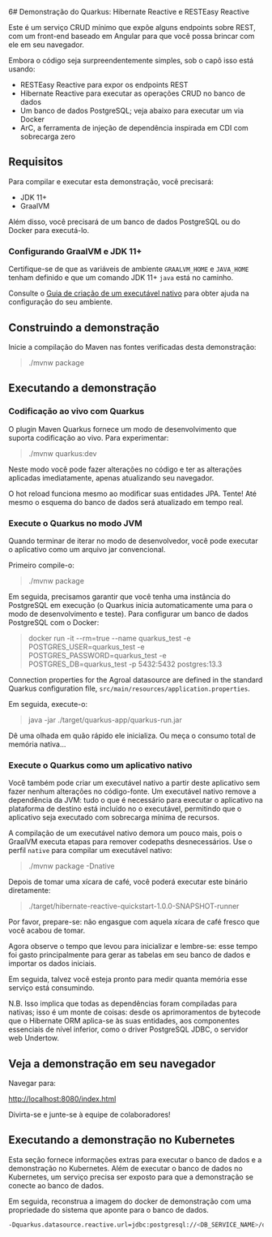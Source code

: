 6# Demonstração do Quarkus: Hibernate Reactive e RESTEasy Reactive

Este é um serviço CRUD mínimo que expõe alguns endpoints sobre REST, 
com um front-end baseado em Angular para que você possa brincar com ele em seu navegador.

Embora o código seja surpreendentemente simples, sob o capô isso está usando:
 - RESTEasy Reactive para expor os endpoints REST
  - Hibernate Reactive para executar as operações CRUD no banco de dados
  - Um banco de dados PostgreSQL; veja abaixo para executar um via Docker
  - ArC, a ferramenta de injeção de dependência inspirada em CDI com sobrecarga zero

## Requisitos

Para compilar e executar esta demonstração, você precisará:

- JDK 11+
- GraalVM

Além disso, você precisará de um banco de dados PostgreSQL ou do Docker para executá-lo.

### Configurando GraalVM e JDK 11+

Certifique-se de que as variáveis de ambiente `GRAALVM_HOME` e `JAVA_HOME` tenham
definido e que um comando JDK 11+ `java` está no caminho.

Consulte o [Guia de criação de um executável nativo](https://quarkus.io/guides/building-native-image)
para obter ajuda na configuração do seu ambiente.

## Construindo a demonstração

Inicie a compilação do Maven nas fontes verificadas desta demonstração:

> ./mvnw package

## Executando a demonstração

### Codificação ao vivo com Quarkus

O plugin Maven Quarkus fornece um modo de desenvolvimento que suporta
codificação ao vivo. Para experimentar:

> ./mvnw quarkus:dev

Neste modo você pode fazer alterações no código e ter as alterações aplicadas imediatamente, apenas atualizando seu navegador.

O hot reload funciona mesmo ao modificar suas entidades JPA.
Tente! Até mesmo o esquema do banco de dados será atualizado em tempo real.

### Execute o Quarkus no modo JVM

Quando terminar de iterar no modo de desenvolvedor, você pode executar o aplicativo como um
arquivo jar convencional.

Primeiro compile-o:

> ./mvnw package

Em seguida, precisamos garantir que você tenha uma instância do PostgreSQL em execução (o Quarkus inicia automaticamente uma para o modo de desenvolvimento e teste). Para configurar um banco de dados PostgreSQL com o Docker:

> docker run -it --rm=true --name quarkus_test -e POSTGRES_USER=quarkus_test -e POSTGRES_PASSWORD=quarkus_test -e POSTGRES_DB=quarkus_test -p 5432:5432 postgres:13.3

Connection properties for the Agroal datasource are defined in the standard Quarkus configuration file,
`src/main/resources/application.properties`.

Em seguida, execute-o:

> java -jar ./target/quarkus-app/quarkus-run.jar

Dê uma olhada em quão rápido ele inicializa.
Ou meça o consumo total de memória nativa...

### Execute o Quarkus como um aplicativo nativo

Você também pode criar um executável nativo a partir deste aplicativo sem fazer nenhum
alterações no código-fonte. Um executável nativo remove a dependência da JVM:
tudo o que é necessário para executar o aplicativo na plataforma de destino está incluído no
o executável, permitindo que o aplicativo seja executado com sobrecarga mínima de recursos.

A compilação de um executável nativo demora um pouco mais, pois o GraalVM executa
etapas para remover codepaths desnecessários. Use o perfil `native` para compilar um
executável nativo:

> ./mvnw package -Dnative

Depois de tomar uma xícara de café, você poderá executar este binário diretamente:

> ./target/hibernate-reactive-quickstart-1.0.0-SNAPSHOT-runner

Por favor, prepare-se: não engasgue com aquela xícara de café fresco que você acabou de tomar.

Agora observe o tempo que levou para inicializar e lembre-se: esse tempo foi gasto principalmente para gerar as tabelas em seu banco de dados e importar os dados iniciais.
    
Em seguida, talvez você esteja pronto para medir quanta memória esse serviço está consumindo.

N.B. Isso implica que todas as dependências foram compiladas para nativas;
isso é um monte de coisas: desde os aprimoramentos de bytecode que o Hibernate ORM
aplica-se às suas entidades, aos componentes essenciais de nível inferior, como o driver PostgreSQL JDBC, o servidor web Undertow.

## Veja a demonstração em seu navegador

Navegar para:

<http://localhost:8080/index.html>

Divirta-se e junte-se à equipe de colaboradores!

## Executando a demonstração no Kubernetes

Esta seção fornece informações extras para executar o banco de dados e a demonstração no Kubernetes.
Além de executar o banco de dados no Kubernetes, um serviço precisa ser exposto para que a demonstração se conecte ao banco de dados.

Em seguida, reconstrua a imagem do docker de demonstração com uma propriedade do sistema que aponte para o banco de dados.

```bash
-Dquarkus.datasource.reactive.url=jdbc:postgresql://<DB_SERVICE_NAME>/quarkus_test
```
